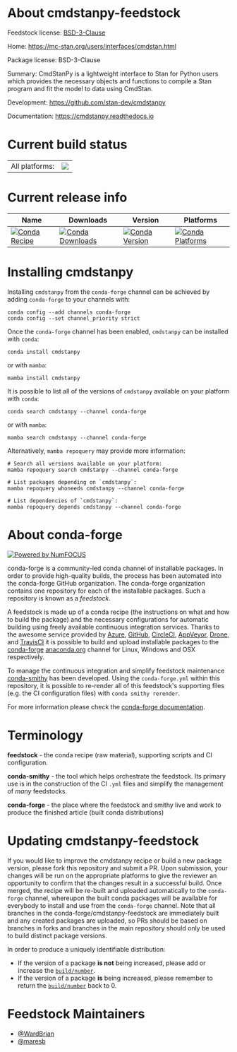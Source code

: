 About cmdstanpy-feedstock
=========================

Feedstock license: [BSD-3-Clause](https://github.com/conda-forge/cmdstanpy-feedstock/blob/main/LICENSE.txt)

Home: https://mc-stan.org/users/interfaces/cmdstan.html

Package license: BSD-3-Clause

Summary: CmdStanPy is a lightweight interface to Stan for Python users which
provides the necessary objects and functions to compile a Stan program
and fit the model to data using CmdStan.


Development: https://github.com/stan-dev/cmdstanpy

Documentation: https://cmdstanpy.readthedocs.io

Current build status
====================


<table><tr><td>All platforms:</td>
    <td>
      <a href="https://dev.azure.com/conda-forge/feedstock-builds/_build/latest?definitionId=12498&branchName=main">
        <img src="https://dev.azure.com/conda-forge/feedstock-builds/_apis/build/status/cmdstanpy-feedstock?branchName=main">
      </a>
    </td>
  </tr>
</table>

Current release info
====================

| Name | Downloads | Version | Platforms |
| --- | --- | --- | --- |
| [![Conda Recipe](https://img.shields.io/badge/recipe-cmdstanpy-green.svg)](https://anaconda.org/conda-forge/cmdstanpy) | [![Conda Downloads](https://img.shields.io/conda/dn/conda-forge/cmdstanpy.svg)](https://anaconda.org/conda-forge/cmdstanpy) | [![Conda Version](https://img.shields.io/conda/vn/conda-forge/cmdstanpy.svg)](https://anaconda.org/conda-forge/cmdstanpy) | [![Conda Platforms](https://img.shields.io/conda/pn/conda-forge/cmdstanpy.svg)](https://anaconda.org/conda-forge/cmdstanpy) |

Installing cmdstanpy
====================

Installing `cmdstanpy` from the `conda-forge` channel can be achieved by adding `conda-forge` to your channels with:

```
conda config --add channels conda-forge
conda config --set channel_priority strict
```

Once the `conda-forge` channel has been enabled, `cmdstanpy` can be installed with `conda`:

```
conda install cmdstanpy
```

or with `mamba`:

```
mamba install cmdstanpy
```

It is possible to list all of the versions of `cmdstanpy` available on your platform with `conda`:

```
conda search cmdstanpy --channel conda-forge
```

or with `mamba`:

```
mamba search cmdstanpy --channel conda-forge
```

Alternatively, `mamba repoquery` may provide more information:

```
# Search all versions available on your platform:
mamba repoquery search cmdstanpy --channel conda-forge

# List packages depending on `cmdstanpy`:
mamba repoquery whoneeds cmdstanpy --channel conda-forge

# List dependencies of `cmdstanpy`:
mamba repoquery depends cmdstanpy --channel conda-forge
```


About conda-forge
=================

[![Powered by
NumFOCUS](https://img.shields.io/badge/powered%20by-NumFOCUS-orange.svg?style=flat&colorA=E1523D&colorB=007D8A)](https://numfocus.org)

conda-forge is a community-led conda channel of installable packages.
In order to provide high-quality builds, the process has been automated into the
conda-forge GitHub organization. The conda-forge organization contains one repository
for each of the installable packages. Such a repository is known as a *feedstock*.

A feedstock is made up of a conda recipe (the instructions on what and how to build
the package) and the necessary configurations for automatic building using freely
available continuous integration services. Thanks to the awesome service provided by
[Azure](https://azure.microsoft.com/en-us/services/devops/), [GitHub](https://github.com/),
[CircleCI](https://circleci.com/), [AppVeyor](https://www.appveyor.com/),
[Drone](https://cloud.drone.io/welcome), and [TravisCI](https://travis-ci.com/)
it is possible to build and upload installable packages to the
[conda-forge](https://anaconda.org/conda-forge) [anaconda.org](https://anaconda.org/)
channel for Linux, Windows and OSX respectively.

To manage the continuous integration and simplify feedstock maintenance
[conda-smithy](https://github.com/conda-forge/conda-smithy) has been developed.
Using the ``conda-forge.yml`` within this repository, it is possible to re-render all of
this feedstock's supporting files (e.g. the CI configuration files) with ``conda smithy rerender``.

For more information please check the [conda-forge documentation](https://conda-forge.org/docs/).

Terminology
===========

**feedstock** - the conda recipe (raw material), supporting scripts and CI configuration.

**conda-smithy** - the tool which helps orchestrate the feedstock.
                   Its primary use is in the construction of the CI ``.yml`` files
                   and simplify the management of *many* feedstocks.

**conda-forge** - the place where the feedstock and smithy live and work to
                  produce the finished article (built conda distributions)


Updating cmdstanpy-feedstock
============================

If you would like to improve the cmdstanpy recipe or build a new
package version, please fork this repository and submit a PR. Upon submission,
your changes will be run on the appropriate platforms to give the reviewer an
opportunity to confirm that the changes result in a successful build. Once
merged, the recipe will be re-built and uploaded automatically to the
`conda-forge` channel, whereupon the built conda packages will be available for
everybody to install and use from the `conda-forge` channel.
Note that all branches in the conda-forge/cmdstanpy-feedstock are
immediately built and any created packages are uploaded, so PRs should be based
on branches in forks and branches in the main repository should only be used to
build distinct package versions.

In order to produce a uniquely identifiable distribution:
 * If the version of a package **is not** being increased, please add or increase
   the [``build/number``](https://docs.conda.io/projects/conda-build/en/latest/resources/define-metadata.html#build-number-and-string).
 * If the version of a package **is** being increased, please remember to return
   the [``build/number``](https://docs.conda.io/projects/conda-build/en/latest/resources/define-metadata.html#build-number-and-string)
   back to 0.

Feedstock Maintainers
=====================

* [@WardBrian](https://github.com/WardBrian/)
* [@maresb](https://github.com/maresb/)


<!-- dummy commit to enable rerendering -->

